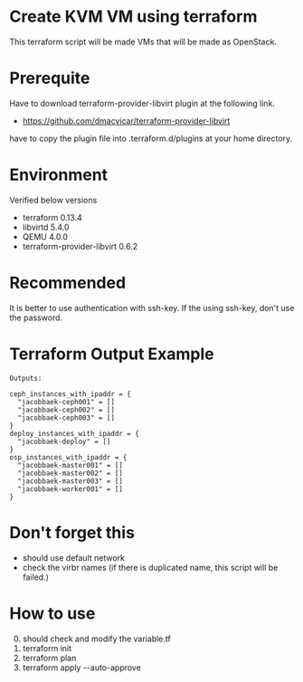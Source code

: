 # Create KVM VM using terraform 
This terraform script will be made VMs that will be made as OpenStack.

# Prerequite
Have to download terraform-provider-libvirt plugin at the following link.
* https://github.com/dmacvicar/terraform-provider-libvirt

have to copy the plugin file into .terraform.d/plugins at your home directory.

# Environment
Verified below versions
 - terraform 0.13.4
 - libvirtd 5.4.0
 - QEMU 4.0.0
 - terraform-provider-libvirt 0.6.2

# Recommended
It is better to use authentication with ssh-key.
If the using ssh-key, don't use the password.

# Terraform Output Example
```
Outputs:

ceph_instances_with_ipaddr = {
  "jacobbaek-ceph001" = []
  "jacobbaek-ceph002" = []
  "jacobbaek-ceph003" = []
}
deploy_instances_with_ipaddr = {
  "jacobbaek-deploy" = []
}
osp_instances_with_ipaddr = {
  "jacobbaek-master001" = []
  "jacobbaek-master002" = []
  "jacobbaek-master003" = []
  "jacobbaek-worker001" = []
}
```

# Don't forget this
- should use default network
- check the virbr names (if there is duplicated name, this script will be failed.)

# How to use
 0. should check and modify the variable.tf
 1. terraform init
 2. terraform plan
 3. terraform apply --auto-approve
